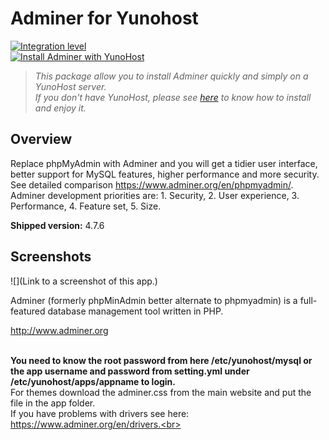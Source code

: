 # Adminer for Yunohost

[![Integration level](https://dash.yunohost.org/integration/adminer.svg)](https://dash.yunohost.org/appci/app/adminer)  
[![Install Adminer with YunoHost](https://install-app.yunohost.org/install-with-yunohost.png)](https://install-app.yunohost.org/?app=adminer)

> *This package allow you to install Adminer quickly and simply on a YunoHost server.  
If you don't have YunoHost, please see [here](https://yunohost.org/#/install) to know how to install and enjoy it.*


## Overview
Replace phpMyAdmin with Adminer and you will get a tidier user interface, better support for MySQL features, higher performance and more security. See detailed comparison https://www.adminer.org/en/phpmyadmin/.
Adminer development priorities are: 1. Security, 2. User experience, 3. Performance, 4. Feature set, 5. Size.

**Shipped version:** 4.7.6

## Screenshots

![](Link to a screenshot of this app.)


Adminer (formerly phpMinAdmin better alternate to phpmyadmin) is a full-featured database management tool written in PHP.<br>

http://www.adminer.org</p><br>
<strong>You need to know the root password from here /etc/yunohost/mysql or the app username and password from setting.yml under /etc/yunohost/apps/appname to login.</strong><br>
For themes download the adminer.css from the main website and put the file in the app folder.<br>
If you have problems with drivers see here: https://www.adminer.org/en/drivers.<br>


